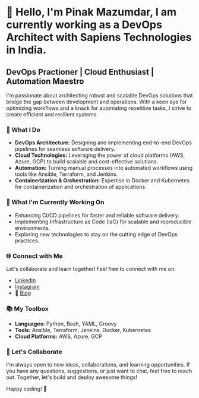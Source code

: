 # 👋 Hello, I'm Pinak Mazumdar, I am currently working as a DevOps Architect with Sapiens Technologies in India. 

## DevOps Practioner | Cloud Enthusiast | Automation Maestro

I'm passionate about architecting robust and scalable DevOps solutions that bridge the gap between development and operations. With a keen eye for optimizing workflows and a knack for automating repetitive tasks, I strive to create efficient and resilient systems.

### 💼 What I Do

- **DevOps Architecture:** Designing and implementing end-to-end DevOps pipelines for seamless software delivery.
- **Cloud Technologies:** Leveraging the power of cloud platforms (AWS, Azure, GCP) to build scalable and cost-effective solutions.
- **Automation:** Turning manual processes into automated workflows using tools like Ansible, Terraform, and Jenkins.
- **Containerization & Orchestration:** Expertise in Docker and Kubernetes for containerization and orchestration of applications.

### 🚀 What I'm Currently Working On

- Enhancing CI/CD pipelines for faster and reliable software delivery.
- Implementing Infrastructure as Code (IaC) for scalable and reproducible environments.
- Exploring new technologies to stay on the cutting edge of DevOps practices.

### 🌐 Connect with Me

Let's collaborate and learn together! Feel free to connect with me on:

- [LinkedIn](https://www.linkedin.com/in/pinakmazumdar/)
- [Instagram](https://www.instagram.com/pinak_capri/)
- 📝 [Blog](https://devopsclub.co.in/)


### 📚 My Toolbox

- **Languages:** Python, Bash, YAML, Groovy
- **Tools:** Ansible, Terraform, Jenkins, Docker, Kubernetes
- **Cloud Platforms:** AWS, Azure, GCP

### 🤝 Let's Collaborate

I'm always open to new ideas, collaborations, and learning opportunities. If you have any questions, suggestions, or just want to chat, feel free to reach out. Together, let's build and deploy awesome things!

Happy coding! 🚀
